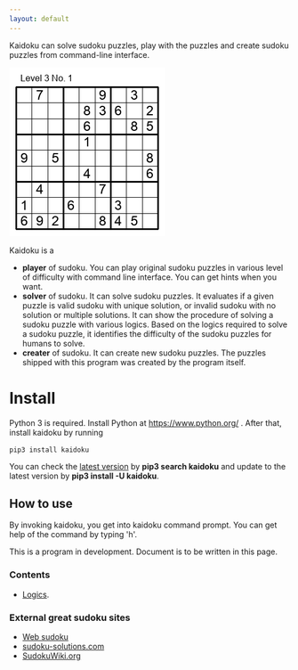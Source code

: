 ```yaml
---
layout: default
---
```


Kaidoku can solve sudoku puzzles, play with the puzzles and create sudoku puzzles from command-line interface.

![](img/3-1.jpg)

Kaidoku is a

* **player** of sudoku. You can play original sudoku puzzles in various level of difficulty with command line interface. You can get hints when you want.
* **solver** of sudoku. It can solve sudoku puzzles. It evaluates if a given puzzle is valid sudoku with unique solution, or invalid sudoku with no solution or multiple solutions. It can show the procedure of solving a sudoku puzzle with various logics. Based on the logics required to solve a sudoku puzzle, it identifies the difficulty of the sudoku puzzles for humans to solve.
* **creater** of sudoku. It can create new sudoku puzzles. The puzzles shipped with this program was created by the program itself.

# [](#header-1)Install

Python 3 is required. Install Python at https://www.python.org/ . After that, install kaidoku by running

```
pip3 install kaidoku
```

You can check the [latest version](https://pypi.python.org/pypi/kaidoku) by **pip3 search kaidoku** and update to the latest version by **pip3 install -U kaidoku**.
 

## [](#header-2)How to use

By invoking kaidoku, you get into kaidoku command prompt. You can get help of the command by typing 'h'.

This is a program in development. Document is to be written in this page.

### Contents

- [Logics](logic).

### External great sudoku sites

- [Web sudoku](https://www.websudoku.com/)
- [sudoku-solutions.com](http://www.sudoku-solutions.com/)
- [SudokuWiki.org](http://www.sudokuwiki.org)
